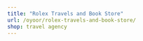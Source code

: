 ```yaml
---
title: "Rolex Travels and Book Store"
url: /oyoor/rolex-travels-and-book-store/
shop: travel agency
---
```

